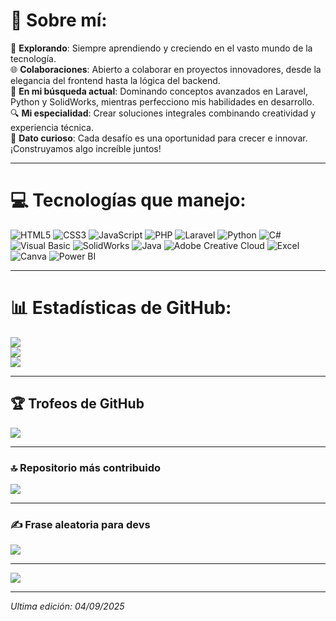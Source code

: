 # 💫 Sobre mí:
🚀 **Explorando**: Siempre aprendiendo y creciendo en el vasto mundo de la tecnología.<br>
🌐 **Colaboraciones**: Abierto a colaborar en proyectos innovadores, desde la elegancia del frontend hasta la lógica del backend.<br>
📘 **En mi búsqueda actual**: Dominando conceptos avanzados en Laravel, Python y SolidWorks, mientras perfecciono mis habilidades en desarrollo.<br>
🔍 **Mi especialidad**: Crear soluciones integrales combinando creatividad y experiencia técnica.<br>
🌟 **Dato curioso**: Cada desafío es una oportunidad para crecer e innovar. ¡Construyamos algo increíble juntos!

---

# 💻 Tecnologías que manejo:
![HTML5](https://img.shields.io/badge/html5-%23E34F26.svg?style=for-the-badge&logo=html5&logoColor=white) 
![CSS3](https://img.shields.io/badge/css3-%231572B6.svg?style=for-the-badge&logo=css3&logoColor=white) 
![JavaScript](https://img.shields.io/badge/javascript-%23323330.svg?style=for-the-badge&logo=javascript&logoColor=%23F7DF1E) 
![PHP](https://img.shields.io/badge/php-%23777BB4.svg?style=for-the-badge&logo=php&logoColor=white) 
![Laravel](https://img.shields.io/badge/laravel-%23FF2D20.svg?style=for-the-badge&logo=laravel&logoColor=white) 
![Python](https://img.shields.io/badge/python-%2314354C.svg?style=for-the-badge&logo=python&logoColor=white) 
![C#](https://img.shields.io/badge/csharp-%23239120.svg?style=for-the-badge&logo=csharp&logoColor=white) 
![Visual Basic](https://img.shields.io/badge/visual_basic-%230078D7.svg?style=for-the-badge&logo=visualstudio&logoColor=white) 
![SolidWorks](https://img.shields.io/badge/SolidWorks-%23F00000.svg?style=for-the-badge&logoColor=white) 
![Java](https://img.shields.io/badge/java-%23ED8B00.svg?style=for-the-badge&logo=java&logoColor=white) 
![Adobe Creative Cloud](https://img.shields.io/badge/Adobe-CC-%23FF0000.svg?style=for-the-badge&logo=adobe&logoColor=white) 
![Excel](https://img.shields.io/badge/Microsoft_Excel-%23217346.svg?style=for-the-badge&logo=microsoft-excel&logoColor=white) 
![Canva](https://img.shields.io/badge/Canva-%2300C4CC.svg?style=for-the-badge&logo=canva&logoColor=white) 
![Power BI](https://img.shields.io/badge/Power_BI-%23F2C811.svg?style=for-the-badge&logo=power-bi&logoColor=black)


---

# 📊 Estadísticas de GitHub:
![](https://github-readme-stats.vercel.app/api?username=AlexLeon&theme=dark&hide_border=false&include_all_commits=false&count_private=true)<br/>
![](https://github-readme-streak-stats.herokuapp.com/?user=AlexLeon&theme=dark&hide_border=false)<br/>
![](https://github-readme-stats.vercel.app/api/top-langs/?username=AlexLeon&theme=dark&hide_border=false&include_all_commits=false&count_private=true&layout=compact)

---

## 🏆 Trofeos de GitHub
![](https://github-profile-trophy.vercel.app/?username=AlexLeon&theme=onedark&no-frame=true&no-bg=false&margin-w=4)

---

### 🔝 Repositorio más contribuido
![](https://github-contributor-stats.vercel.app/api?username=AlexLeon&limit=5&theme=tokyonight&combine_all_yearly_contributions=true)

---

### ✍️ Frase aleatoria para devs
![](https://quotes-github-readme.vercel.app/api?type=horizontal&theme=radical)

---

[![](https://visitcount.itsvg.in/api?id=AlexLeon&icon=2&color=4)](https://visitcount.itsvg.in)

---

_Ultima edición: 04/09/2025_
